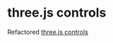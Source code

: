 three.js controls
=================

Refactored [three.js controls](https://github.com/mrdoob/three.js/tree/dev/examples/js/controls)
